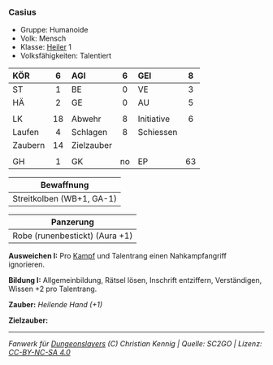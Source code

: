 ### Casius

- Gruppe: Humanoide
- Volk: Mensch
- Klasse: [Heiler](../../grw/charaktere-klasse-heiler.md) 1
- Volksfähigkeiten: Talentiert

| KÖR     |  6  | AGI        |  6  | GEI        |  8  |
| :------ | :-: | :--------- | :-: | :--------- | :-: |
| ST      |  1  | BE         |  0  | VE         |  3  |
| HÄ      |  2  | GE         |  0  | AU         |  5  |
|         |     |            |     |            |     |
| LK      | 18  | Abwehr     |  8  | Initiative |  6  |
| Laufen  |  4  | Schlagen   |  8  | Schiessen  |     |
| Zaubern | 14  | Zielzauber |     |            |     |
|         |     |            |     |            |     |
| GH      |  1  | GK         | no  | EP         | 63  |

|        Bewaffnung         |
| :-----------------------: |
| Streitkolben (WB+1, GA-1) |

|           Panzerung            |
| :----------------------------: |
| Robe (runenbestickt) (Aura +1) |

**Ausweichen I:** Pro [Kampf](../../grw/regeln-kampf.md) und Talentrang einen Nahkampfangriff ignorieren.

**Bildung I:** Allgemeinbildung, Rätsel lösen, Inschrift entziffern, Verständigen, Wissen +2 pro Talentrang.

**Zauber:** _Heilende Hand (+1)_

**Zielzauber:**

---

_Fanwerk für [Dungeonslayers](https://www.dungeonslayers.net/) (C) Christian Kennig | Quelle: SC2GO | Lizenz: [CC-BY-NC-SA 4.0](https://creativecommons.org/licenses/by-nc-sa/4.0/deed.de)_
